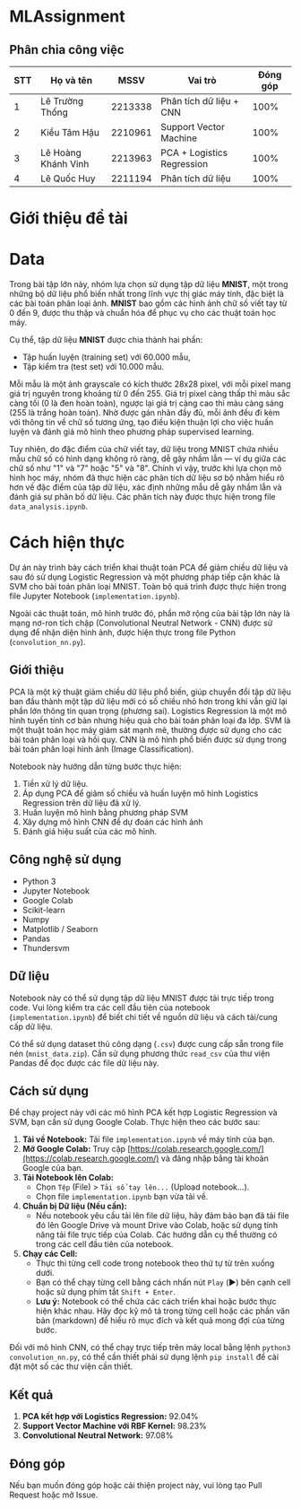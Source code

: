 # MLAssignment

## Phân chia công việc

| STT | Họ và tên           | MSSV    | Vai trò                                                                                                                                  | Đóng góp |
| --- | ------------------- | ------- | ---------------------------------------------------------------------------------------------------------------------------------------- | ------------------- |
| 1   | Lê Trường Thống   | 2213338 | Phân tích dữ liệu + CNN                                                                                            | 100%               |
| 2   | Kiều Tâm Hậu        | 2210961 | Support Vector Machine                                                                                        | 100%                 |
| 3   | Lê Hoàng Khánh Vinh | 2213963 | PCA + Logistics Regression                                                                                        | 100%                 |
| 4   | Lê Quốc Huy | 2211194 | Phân tích dữ liệu                                                                                        | 100%                 |

# Giới thiệu đề tài

# Data

Trong bài tập lớn này, nhóm lựa chọn sử dụng tập dữ liệu **MNIST**, một trong những bộ dữ liệu phổ biến nhất trong lĩnh vực thị giác máy tính, đặc biệt là các bài toán phân loại ảnh. **MNIST** bao gồm các hình ảnh chữ số viết tay từ 0 đến 9, được thu thập và chuẩn hóa để phục vụ cho các thuật toán học máy.

Cụ thể, tập dữ liệu **MNIST** được chia thành hai phần:
- Tập huấn luyện (training set) với 60.000 mẫu,
- Tập kiểm tra (test set) với 10.000 mẫu.

Mỗi mẫu là một ảnh grayscale có kích thước 28x28 pixel, với mỗi pixel mang giá trị nguyên trong khoảng từ 0 đến 255. Giá trị pixel càng thấp thì màu sắc càng tối (0 là đen hoàn toàn), ngược lại giá trị càng cao thì màu càng sáng (255 là trắng hoàn toàn). Nhờ được gán nhãn đầy đủ, mỗi ảnh đều đi kèm với thông tin về chữ số tương ứng, tạo điều kiện thuận lợi cho việc huấn luyện và đánh giá mô hình theo phương pháp supervised learning.

Tuy nhiên, do đặc điểm của chữ viết tay, dữ liệu trong MNIST chứa nhiều mẫu chữ số có hình dạng không rõ ràng, dễ gây nhầm lẫn — ví dụ giữa các chữ số như "1" và "7" hoặc "5" và "8". Chính vì vậy, trước khi lựa chọn mô hình học máy, nhóm đã thực hiện các phân tích dữ liệu sơ bộ nhằm hiểu rõ hơn về đặc điểm của tập dữ liệu, xác định những mẫu dễ gây nhầm lẫn và đánh giá sự phân bố dữ liệu. Các phân tích này được thực hiện trong file `data_analysis.ipynb`.

# Cách hiện thực

Dự án này trình bày cách triển khai thuật toán PCA để giảm chiều dữ liệu và sau đó sử dụng Logistic Regression và một phương pháp tiếp cận khác là SVM cho bài toán phân loại MNIST. Toàn bộ quá trình được thực hiện trong file Jupyter Notebook (`implementation.ipynb`).

Ngoài các thuật toán, mô hình trước đó, phần mở rộng của bài tập lớn này là mạng nơ-ron tích chập (Convolutional Neutral Network - CNN) được sử dụng để nhận diện hình ảnh, được hiện thực trong file Python (`convolution_nn.py`). 

## Giới thiệu

PCA là một kỹ thuật giảm chiều dữ liệu phổ biến, giúp chuyển đổi tập dữ liệu ban đầu thành một tập dữ liệu mới có số chiều nhỏ hơn trong khi vẫn giữ lại phần lớn thông tin quan trọng (phương sai). Logistics Regression là một mô hình tuyến tính cơ bản nhưng hiệu quả cho bài toán phân loại đa lớp. SVM là một thuật toán học máy giám sát mạnh mẽ, thường được sử dụng cho các bài toán phân loại và hồi quy. CNN là mô hình phổ biến được sử dụng trong bài toán phân loại hình ảnh (Image Classification).

Notebook này hướng dẫn từng bước thực hiện:
1.  Tiền xử lý dữ liệu.
2.  Áp dụng PCA để giảm số chiều và huấn luyện mô hình Logistics Regression trên dữ liệu đã xử lý.
3.  Huấn luyện mô hình bằng phương pháp SVM
4.  Xây dựng mô hình CNN để dự đoán các hình ảnh
5.  Đánh giá hiệu suất của các mô hình.

## Công nghệ sử dụng

*   Python 3
*   Jupyter Notebook
*   Google Colab
*   Scikit-learn 
*   Numpy
*   Matplotlib / Seaborn
*   Pandas
*   Thundersvm

## Dữ liệu

Notebook này có thể sử dụng tập dữ liệu MNIST được tải trực tiếp trong code. Vui lòng kiểm tra các cell đầu tiên của notebook (`implementation.ipynb`) để biết chi tiết về nguồn dữ liệu và cách tải/cung cấp dữ liệu.

Có thể sử dụng dataset thủ công dạng (`.csv`) được cung cấp sẵn trong file nén (`mnist_data.zip`). Cần sử dụng phương thức `read_csv` của thư viện Pandas để đọc được các file dữ liệu này.

## Cách sử dụng

Để chạy project này với các mô hình PCA kết hợp Logistic Regression và SVM, bạn cần sử dụng Google Colab. Thực hiện theo các bước sau:

1.  **Tải về Notebook:** Tải file `implementation.ipynb` về máy tính của bạn.
2.  **Mở Google Colab:** Truy cập [https://colab.research.google.com/](https://colab.research.google.com/) và đăng nhập bằng tài khoản Google của bạn.
3.  **Tải Notebook lên Colab:**
    *   Chọn `Tệp` (File) > `Tải sổ tay lên...` (Upload notebook...).
    *   Chọn file `implementation.ipynb` bạn vừa tải về.
4.  **Chuẩn bị Dữ liệu (Nếu cần):**
    *   Nếu notebook yêu cầu tải lên file dữ liệu, hãy đảm bảo bạn đã tải file đó lên Google Drive và mount Drive vào Colab, hoặc sử dụng tính năng tải file trực tiếp của Colab. Các hướng dẫn cụ thể thường có trong các cell đầu tiên của notebook.
5.  **Chạy các Cell:**
    *   Thực thi từng cell code trong notebook theo thứ tự từ trên xuống dưới.
    *   Bạn có thể chạy từng cell bằng cách nhấn nút `Play` (▶️) bên cạnh cell hoặc sử dụng phím tắt `Shift + Enter`.
    *   **Lưu ý:** Notebook có thể chứa các cách triển khai hoặc bước thực hiện khác nhau. Hãy đọc kỹ mô tả trong từng cell hoặc các phần văn bản (markdown) để hiểu rõ mục đích và kết quả mong đợi của từng bước.

Đối với mô hình CNN, có thể chạy trực tiếp trên máy local bằng lệnh `python3 convolution_nn.py`, có thể cần thiết phải sử dụng lệnh `pip install` để cài đặt một số các thư viện cần thiết.  

## Kết quả

1. **PCA kết hợp với Logistics Regression:** 92.04%
2. **Support Vector Machine với RBF Kernel:** 98.23%
3. **Convolutional Neutral Network:** 97.08%

## Đóng góp

Nếu bạn muốn đóng góp hoặc cải thiện project này, vui lòng tạo Pull Request hoặc mở Issue.
